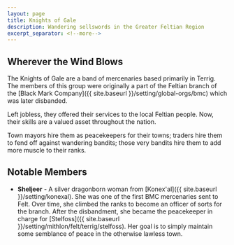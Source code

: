 ```yaml
---
layout: page
title: Knights of Gale
description: Wandering sellswords in the Greater Feltian Region
excerpt_separator: <!--more-->
---
```


## Wherever the Wind Blows
The Knights of Gale are a band of mercenaries based primarily in Terrig. The members of this group were originally a part of the Feltian branch of the [Black Mark Company]({{ site.baseurl }}/setting/global-orgs/bmc) which was later disbanded.

Left jobless, they offered their services to the local Feltian people. Now, their skills are a valued asset throughout the nation.

<!--more-->

Town mayors hire them as peacekeepers for their towns; traders hire them to fend off against wandering bandits; those very bandits hire them to add more muscle to their ranks.

## Notable Members
- **Sheljeer** - A silver dragonborn woman from [Konex'al]({{ site.baseurl }}/setting/konexal)<!--TODO-->. She was one of the first BMC mercenaries sent to Felt. Over time, she climbed the ranks to become an officer of sorts for the branch. After the disbandment, she became the peacekeeper in charge for [Stelfoss]({{ site.baseurl }}/setting/mithlon/felt/terrig/stelfoss). Her goal is to simply maintain some semblance of peace in the otherwise lawless town.